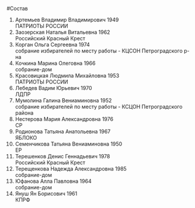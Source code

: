 #Состав
1. Артемьев Владимир Владимирович 1949   
    ПАТРИОТЫ РОССИИ
2. Заозерская Наталья Витальевна 1962   
    Российский Красный Крест
3. Корган Ольга Сергеевна 1974   
    собрание избирателей по месту работы - КЦСОН Петроградского р-на
4. Кочкина Марина Олеговна 1966   
    собрание-дом
5. Красовицкая Людмила Михайловна 1953   
    ПАТРИОТЫ РОССИИ
6. Лебедев Вадим Юрьевич 1970   
    ЛДПР
7. Мумолина Галина Вениаминовна 1952   
    собрание избирателей по месту работы - КСЦОН Петроградского района
8. Нестерова Мария Александровна 1976   
    СР
9. Родионова Татьяна Анатольевна 1967   
    ЯБЛОКО
10. Семенчикова Татьяна Вениаминовна 1950   
    ЕР
11. Терешенков Денис Геннадьевич 1978   
    Российский Красный Крест
12. Терещенкова Надежда Александровна 1985   
    собрание-дом
13. Юфанова Алла Павловна 1964   
    собрание-дом
14. Януш Ян Борисович 1961   
    КПРФ
